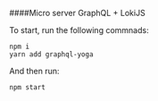 ####Micro server GraphQL + LokiJS

To start, run the following commnads:
```
npm i
yarn add graphql-yoga
```

And then run:
```
npm start
```